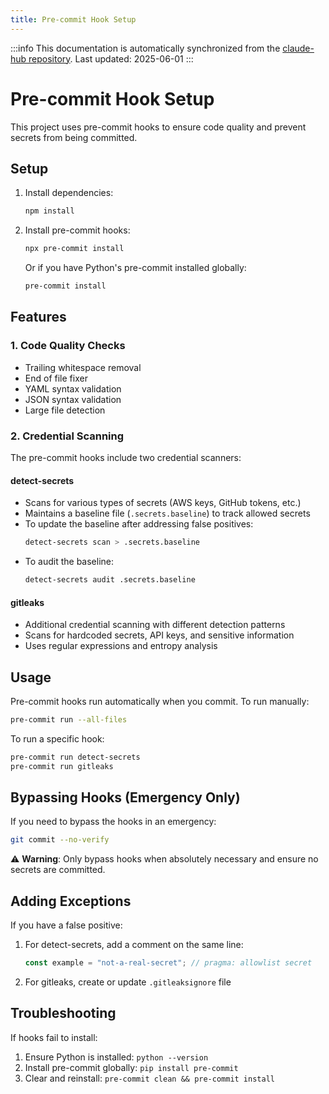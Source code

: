 ```yaml
---
title: Pre-commit Hook Setup
---
```


:::info
This documentation is automatically synchronized from the [claude-hub repository](https://github.com/intelligence-assist/claude-hub). 
Last updated: 2025-06-01
:::



# Pre-commit Hook Setup

This project uses pre-commit hooks to ensure code quality and prevent secrets from being committed.

## Setup

1. Install dependencies:
   ```bash
   npm install
   ```

2. Install pre-commit hooks:
   ```bash
   npx pre-commit install
   ```

   Or if you have Python's pre-commit installed globally:
   ```bash
   pre-commit install
   ```

## Features

### 1. Code Quality Checks
- Trailing whitespace removal
- End of file fixer
- YAML syntax validation
- JSON syntax validation
- Large file detection

### 2. Credential Scanning
The pre-commit hooks include two credential scanners:

#### detect-secrets
- Scans for various types of secrets (AWS keys, GitHub tokens, etc.)
- Maintains a baseline file (`.secrets.baseline`) to track allowed secrets
- To update the baseline after addressing false positives:
  ```bash
  detect-secrets scan > .secrets.baseline
  ```
- To audit the baseline:
  ```bash
  detect-secrets audit .secrets.baseline
  ```

#### gitleaks
- Additional credential scanning with different detection patterns
- Scans for hardcoded secrets, API keys, and sensitive information
- Uses regular expressions and entropy analysis

## Usage

Pre-commit hooks run automatically when you commit. To run manually:
```bash
pre-commit run --all-files
```

To run a specific hook:
```bash
pre-commit run detect-secrets
pre-commit run gitleaks
```

## Bypassing Hooks (Emergency Only)

If you need to bypass the hooks in an emergency:
```bash
git commit --no-verify
```

⚠️ **Warning**: Only bypass hooks when absolutely necessary and ensure no secrets are committed.

## Adding Exceptions

If you have a false positive:

1. For detect-secrets, add a comment on the same line:
   ```javascript
   const example = "not-a-real-secret"; // pragma: allowlist secret
   ```

2. For gitleaks, create or update `.gitleaksignore` file

## Troubleshooting

If hooks fail to install:
1. Ensure Python is installed: `python --version`
2. Install pre-commit globally: `pip install pre-commit`
3. Clear and reinstall: `pre-commit clean && pre-commit install`
